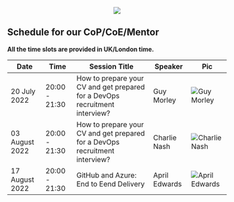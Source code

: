 <p align="center">
  <img src="https://raw.githubusercontent.com/MohamedRadwan-devops/DevOps-step-by-step/main//none-community/images/mics/cop.gif" />
</p>

## Schedule for our CoP/CoE/Mentor

**All the time slots are provided in UK/London time.**

| Date    | Time    |    Session Title| Speaker |   Pic    |
| --------|-------- | ----------------| --------|----------|
| 20 July 2022| 20:00 - 21:30  | How to prepare your CV and get prepared for a DevOps recruitment interview? | Guy Morley | ![Guy Morley](https://raw.githubusercontent.com/MohamedRadwan-DevOps/DevOps-step-by-step-arabic/main//none-community/images/speakers/Guy-Morley.png)|
| 03 August 2022| 20:00 - 21:30  | How to prepare your CV and get prepared for a DevOps recruitment interview? | Charlie Nash | ![Charlie Nash](https://raw.githubusercontent.com/MohamedRadwan-DevOps/DevOps-step-by-step-arabic/main//none-community/images/speakers/Charlie-Nash.png)|
| 17 August 2022| 20:00 - 21:30  | GitHub and Azure: End to Eend Delivery | April Edwards | ![April Edwards](https://raw.githubusercontent.com/MohamedRadwan-DevOps/DevOps-step-by-step-arabic/main//none-community/images/speakers/April-Edwards.png)|


